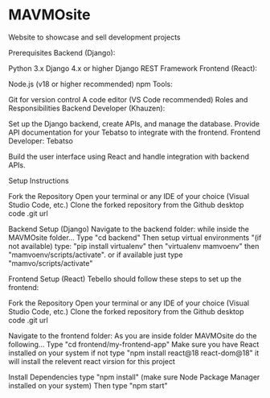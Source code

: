 # MAVMOsite
Website to showcase and sell development projects

Prerequisites
Backend (Django):

Python 3.x
Django 4.x or higher
Django REST Framework
Frontend (React):

Node.js (v18 or higher recommended)
npm
Tools:

Git for version control
A code editor (VS Code recommended)
Roles and Responsibilities
Backend Developer (Khauzen):

Set up the Django backend, create APIs, and manage the database.
Provide API documentation for your Tebatso to integrate with the frontend.
Frontend Developer: Tebatso

Build the user interface using React and handle integration with backend APIs.

Setup Instructions

Fork the Repository
Open your terminal or any IDE of your choice (Visual Studio Code, etc.)
Clone the forked repository from the Github desktop code .git url

Backend Setup (Django)
Navigate to the backend folder: while inside the MAVMOsite folder...
Type "cd backend" 
Then setup virtual environments "(if not available) type: "pip install virtualenv" 
then "virtualenv mamvoenv" then "mamvoenv/scripts/activate". or if available just type "mamvo/scripts/activate"

Frontend Setup (React)
Tebello should follow these steps to set up the frontend:

Fork the Repository
Open your terminal or any IDE of your choice (Visual Studio Code, etc.)
Clone the forked repository from the Github desktop code .git url

Navigate to the frontend folder: As you are inside folder MAVMOsite do the following...
Type "cd frontend/my-frontend-app"
Make sure you have React installed on your system if not type "npm install react@18 react-dom@18" it will install the relevent react virsion for this project

Install Dependencies type "npm install" (make sure Node Package Manager installed on your system)
Then type "npm start"


